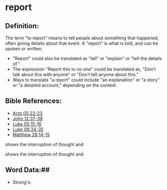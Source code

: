 # report #

## Definition: ##

The term "to report" means to tell people about something that happened, often giving details about that event. A "report" is what is told, and can be spoken or written.

* "Report" could also be translated as "tell" or "explain" or "tell the details of."
* The expression "Report this to no one" could be translated as, "Don't talk about this with anyone" or "Don't tell anyone about this."
* Ways to translate "a report" could include "an explanation" or "a story" or "a detailed account," depending on the context.

## Bible References: ##

 

* [Acts 05:22-23](rc://en/tn/help/act/05/22)
* [John 12:37-38](rc://en/tn/help/jhn/12/37)
* [Luke 05:15-16](rc://en/tn/help/luk/05/15)
* [Luke 08:34-35](rc://en/tn/help/luk/08/34)
* [Matthew 28:14-15](rc://en/tn/help/mat/28/14)

shows the interruption of thought and

shows the interruption of thought and

## Word Data:##

* Strong's: 

